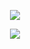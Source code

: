 <p align="center">
  <img src="https://readme-typing-svg.herokuapp.com?font=Fira+Code&weight=700&size=28&duration=4000&pause=500&color=FFFFFF&background=0077FF&center=true&vCenter=true&width=600&lines=Hello%20I%27m%20Kusumlata%20Murmu" />
 <p align="center">
  <img src="https://readme-typing-svg.herokuapp.com?font=Fira+Code&weight=700&size=28&duration=4000&pause=500&color=FFFFFF&background=0077FF&center=true&vCenter=true&width=600&lines= I'm+an+Aspiring+AI/ML+Engineer;Full-Stack+Web+Development;I+love+codin"/></p>


